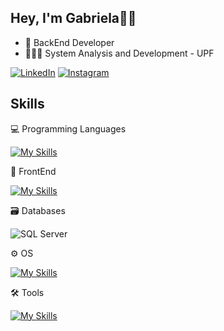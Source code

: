 ## Hey, I'm Gabriela👋🏻
- 🐍 BackEnd Developer
- 👩🏻‍🎓 System Analysis and Development - UPF
  
[![LinkedIn](https://img.shields.io/badge/LinkedIn-0077B5?style=for-the-badge&logo=linkedin&logoColor=white)](https://www.linkedin.com/in/gabitrombetta/)
[![Instagram](https://img.shields.io/badge/-Instagram-%23E4405F?style=for-the-badge&logo=instagram&logoColor=white)](https://www.instagram.com/gabi.trombetta/)

## Skills
💻 Programming Languages

[![My Skills](https://skillicons.dev/icons?i=py)](https://skillicons.dev)

📱 FrontEnd

[![My Skills](https://skillicons.dev/icons?i=html,css,js)](https://skillicons.dev)

🗃️ Databases

![SQL Server](https://imgur.com/jTmXLRe.png)

⚙️ OS

[![My Skills](https://skillicons.dev/icons?i=windows,linux)](https://skillicons.dev)

🛠️ Tools

[![My Skills](https://skillicons.dev/icons?i=vscode,visualstudio,git,github)](https://skillicons.dev)
